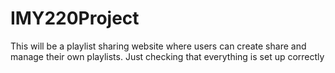 # IMY220Project
This will be a playlist sharing website where users can create share and manage their own playlists. 
Just checking that everything is set up correctly 

